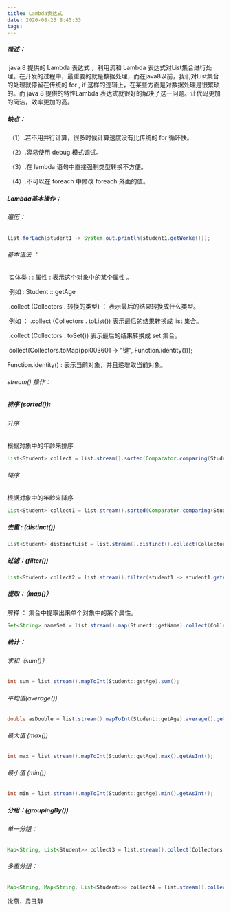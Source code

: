 ```yaml
---
title: Lambda表达式
date: 2020-08-25 8:45:33
tags:
---
```




##### 简述：

​    java 8 提供的 Lambda 表达式 ，利用流和 Lambda 表达式对List集合进行处理。在开发的过程中，最重要的就是数据处理，而在java8以前，我们对List集合的处理就停留在传统的 for , if 这样的逻辑上，在某些方面是对数据处理是很繁琐的。而 java 8 提供的特性Lambda 表达式就很好的解决了这一问题。让代码更加的简洁，效率更加的高。



<!--more-->

 

##### 缺点：

​    （1）.若不用并行计算，很多时候计算速度没有比传统的 for 循环快。

​    （2）.容易使用 debug 模式调试。

​    （3）.在 lambda 语句中直接强制类型转换不方便。

​    （4）.不可以在 foreach 中修改 foreach 外面的值。

##### Lambda基本操作：

######     遍历：

```java
list.forEach(student1 -> System.out.println(student1.getWorke()));
```

###### 基本语法 ：

​    实体类 : :  属性     : 表示这个对象中的某个属性 。

​           例如 : Student :: getAge  

​    .collect (Collectors . 转换的类型) ： 表示最后的结果转换成什么类型。 

​           例如 ： .collect (Collectors . toList())  表示最后的结果转换成 list 集合。

​                        .collect (Collectors . toSet())  表示最后的结果转换成 set 集合。

​                        collect(Collectors.toMap(ppi003601 -> "键", Function.identity()));

  Function.identity() : 表示当前对象，并且递增取当前对象。

###### stream() 操作：

##### 排序 (sorted()):

######     升序 

 根据对象中的年龄来排序

```java
List<Student> collect = list.stream().sorted(Comparator.comparing(Student::getAge)).collect(Collectors.toList());
```

######   降序

根据对象中的年龄来降序

```java
List<Student> collect1 = list.stream().sorted(Comparator.comparing(Student::getAge).reversed()).collect(Collectors.toList());
```

##### 去重 :  (distinct())

```java
List<Student> distinctList = list.stream().distinct().collect(Collectors.toList());
```

##### 过滤：(filter())

```java
List<Student> collect2 = list.stream().filter(student1 -> student1.getAge() > 20).collect(Collectors.toList());
```

##### 提取：（map()）

   解释 ： 集合中提取出来单个对象中的某个属性。

```java
Set<String> nameSet = list.stream().map(Student::getName).collect(Collectors.toSet());
```

##### 统计：

######    求和（sum()）

```java
int sum = list.stream().mapToInt(Student::getAge).sum();
```

###### 平均值(average())

```java
double asDouble = list.stream().mapToInt(Student::getAge).average().getAsDouble();
```

###### 最大值 (max())

```java
int max = list.stream().mapToInt(Student::getAge).max().getAsInt();
```

###### 最小值 (min())

```java
int min = list.stream().mapToInt(Student::getAge).min().getAsInt();
```

##### 分组：(groupingBy())

######      单一分组：

```java
Map<String, List<Student>> collect3 = list.stream().collect(Collectors.groupingBy(Student::getName));
```

######     多重分组：

```java
Map<String, Map<String, List<Student>>> collect4 = list.stream().collect(Collectors.groupingBy(Student::getName, Collectors.groupingBy(Student::getSex)));
```



沈燕，袁彐静





![]()